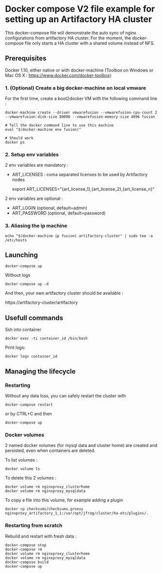 # Docker compose V2 file example for setting up an Artifactory HA cluster
This docker-compose file will demonstrate the auto sync of nginx configurations from artifactory HA cluster.
For the moment, the docker-compose file only starts a HA cluster with a shared volume instead of NFS. 

## Prerequisites

Docker 1.10, either native or with docker-machine (Toolbox on Windows or Mac OS X : https://www.docker.com/docker-toolbox)

### 1. (Optional) Create a big docker-machine on local vmware
For the first time, create a boot2docker VM with the following command line :

    docker-machine create --driver vmwarefusion --vmwarefusion-cpu-count 2 --vmwarefusion-disk-size 80000 --vmwarefusion-memory-size 4096 fusion

    # Tell the docker command line to use this machine
    eval "$(docker-machine env fusion)"

    # Should work
    docker ps

### 2. Setup env variables
2 env variables are mandatory :
- ART_LICENSES : coma separated licenses to be used by Artifactory nodes
    
    export ART_LICENSES="{art_license_1},{art_license_2},{art_license_n}"

2 env variables are optional :
- ART_LOGIN (optional, default=admin)
- ART_PASSWORD (optional, default=password)

### 3. Aliasing the ip machine

    echo "$(docker-machine ip fusion) artifactory-cluster" | sudo tee -a /etc/hosts

## Launching    

    docker-compose up

Without logs
    
    docker-compose up -d

And then, your own artifactory cluster should be available :

https://artifactory-cluster/artifactory

## Usefull commands
Ssh into container 

    docker exec -ti container_id /bin/bash

Print logs:   

    docker logs container_id

## Managing the lifecycle

### Restarting 
Without any data loss, you can safely restart the cluster with

    docker-compose restart

or by CTRL+C and then

    docker-compose up

### Docker volumes
2 named docker volumes (for mysql data and cluster home) are created and persisted, even when containers are deleted.

To list volumes :

    docker volume ls

To delete this 2 volumes :
    
    docker volume rm nginxproxy_clusterhome
    docker volume rm nginxproxy_mysqldata

To copy a file into this volume, for example adding a plugin

    docker cp checksums/checksums.groovy nginxproxy_artifactory_1_1:/var/opt/jfrog/cluster/ha-etc/plugins/.

### Restarting from scratch
Rebuild and restart with fresh data :
    
    docker-compose stop
    docker-compose rm
    docker volume rm nginxproxy_clusterhome
    docker volume rm nginxproxy_mysqldata
    docker-compose build
    docker-compose up
